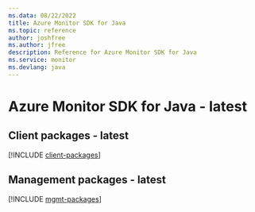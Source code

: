 ```yaml
---
ms.data: 08/22/2022
title: Azure Monitor SDK for Java
ms.topic: reference
author: joshfree
ms.author: jfree
description: Reference for Azure Monitor SDK for Java
ms.service: monitor
ms.devlang: java
---
```

# Azure Monitor SDK for Java - latest

## Client packages - latest
[!INCLUDE [client-packages](monitor-client-index.md)]
## Management packages - latest
[!INCLUDE [mgmt-packages](monitor-mgmt-index.md)]